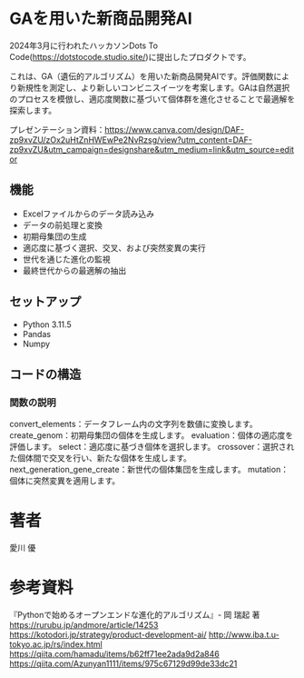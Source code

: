 # GAを用いた新商品開発AI

2024年3月に行われたハッカソンDots To Code(https://dotstocode.studio.site/)に提出したプロダクトです。

これは、GA（遺伝的アルゴリズム）を用いた新商品開発AIです。評価関数により新規性を測定し、より新しいコンビニスイーツを考案します。GAは自然選択のプロセスを模倣し、適応度関数に基づいて個体群を進化させることで最適解を探索します。

プレゼンテーション資料：https://www.canva.com/design/DAF-zp9xvZU/zOx2uHtZnHWEwPe2NvRzsg/view?utm_content=DAF-zp9xvZU&utm_campaign=designshare&utm_medium=link&utm_source=editor

## 機能

- Excelファイルからのデータ読み込み
- データの前処理と変換
- 初期母集団の生成
- 適応度に基づく選択、交叉、および突然変異の実行
- 世代を通じた進化の監視
- 最終世代からの最適解の抽出

## セットアップ

- Python 3.11.5
- Pandas
- Numpy

## コードの構造

### 関数の説明

convert_elements：データフレーム内の文字列を数値に変換します。
create_genom：初期母集団の個体を生成します。
evaluation：個体の適応度を評価します。
select：適応度に基づき個体を選択します。
crossover：選択された個体間で交叉を行い、新たな個体を生成します。
next_generation_gene_create：新世代の個体集団を生成します。
mutation：個体に突然変異を適用します。

# 著者
愛川 優

# 参考資料
『Pythonで始めるオープンエンドな進化的アルゴリズム』- 岡 瑞起 著
https://rurubu.jp/andmore/article/14253
https://kotodori.jp/strategy/product-development-ai/
http://www.iba.t.u-tokyo.ac.jp/rs/index.html
https://qiita.com/hamadu/items/b62ff71ee2ada9d2a846
https://qiita.com/Azunyan1111/items/975c67129d99de33dc21